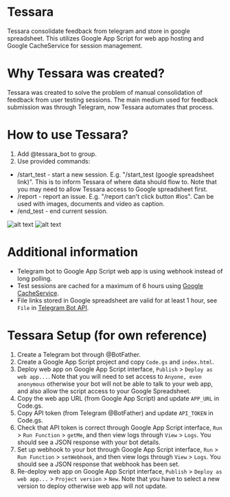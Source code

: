 # Tessara
Tessara consolidate feedback from telegram and store in google spreadsheet. This utilizes Google App Script for web app hosting and Google CacheService for session management.

# Why Tessara was created?
Tessara was created to solve the problem of manual consolidation of feedback from user testing sessions. The main medium used for feedback submission was through Telegram, now Tessara automates that process.

# How to use Tessara?
1. Add @tessara_bot to group.
2. Use provided commands:
- /start_test - start a new session. E.g. "/start_test (google spreadsheet link)". This is to inform Tessara of where data should flow to. Note that you may need to allow Tessara access to Google spreadsheet first.
- /report - report an issue. E.g. "/report can't click button #ios". Can be used with images, documents and video as caption.
- /end_test - end current session.

![alt text](/docs/telegram-chat "Telegram Chat")
![alt text](/docs/google-spreadsheet "Google Spreadsheet")

# Additional information
- Telegram bot to Google App Script web app is using webhook instead of long polling.
- Test sessions are cached for a maximum of 6 hours using [Google CacheService](https://developers.google.com/apps-script/reference/cache/cache-service).
- File links stored in Google spreadsheet are valid for at least 1 hour, see `File` in [Telegram Bot API](https://core.telegram.org/bots/api).

# Tessara Setup (for own reference)
1. Create a Telegram bot through @BotFather.
2. Create a Google App Script project and copy `Code.gs` and `index.html`.
3. Deploy web app on Google App Script interface, `Publish` > `Deploy as web app...`. Note that you will need to set access to `Anyone, even anonymous` otherwise your bot will not be able to talk to your web app, and also allow the script access to your Google Spreadsheet.
4. Copy the web app URL (from Google App Script) and update `APP_URL` in Code.gs.
5. Copy API token (from Telegram @BotFather) and update `API_TOKEN` in Code.gs.
6. Check that API token is correct through Google App Script interface, `Run` > `Run Function` > `getMe`, and then view logs through `View` > `Logs`. You should see a JSON response with your bot details.
7. Set up webhook to your bot through Google App Script interface, `Run` > `Run Function` > `setWebhook`, and then view logs through `View` > `Logs`. You should see a JSON response that webhook has been set.
8. Re-deploy web app on Google App Script interface, `Publish` > `Deploy as web app...` > `Project version` > `New`. Note that you have to select a new version to deploy otherwise web app will not update.